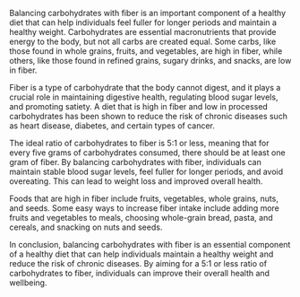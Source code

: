 Balancing carbohydrates with fiber is an important component of a healthy diet that can help individuals feel fuller for longer periods and maintain a healthy weight. Carbohydrates are essential macronutrients that provide energy to the body, but not all carbs are created equal. Some carbs, like those found in whole grains, fruits, and vegetables, are high in fiber, while others, like those found in refined grains, sugary drinks, and snacks, are low in fiber.

Fiber is a type of carbohydrate that the body cannot digest, and it plays a crucial role in maintaining digestive health, regulating blood sugar levels, and promoting satiety. A diet that is high in fiber and low in processed carbohydrates has been shown to reduce the risk of chronic diseases such as heart disease, diabetes, and certain types of cancer.

The ideal ratio of carbohydrates to fiber is 5:1 or less, meaning that for every five grams of carbohydrates consumed, there should be at least one gram of fiber. By balancing carbohydrates with fiber, individuals can maintain stable blood sugar levels, feel fuller for longer periods, and avoid overeating. This can lead to weight loss and improved overall health.

Foods that are high in fiber include fruits, vegetables, whole grains, nuts, and seeds. Some easy ways to increase fiber intake include adding more fruits and vegetables to meals, choosing whole-grain bread, pasta, and cereals, and snacking on nuts and seeds.

In conclusion, balancing carbohydrates with fiber is an essential component of a healthy diet that can help individuals maintain a healthy weight and reduce the risk of chronic diseases. By aiming for a 5:1 or less ratio of carbohydrates to fiber, individuals can improve their overall health and wellbeing.